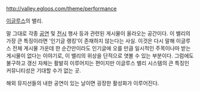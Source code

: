 <http://valley.egloos.com/theme/performance>

[이글루스](%EC%9D%B4%EA%B8%80%EB%A3%A8%EC%8A%A4.md)의 밸리.

말 그대로 각종 [공연](%EA%B3%B5%EC%97%B0.md) 및 [전시](%EC%A0%84%EC%8B%9C.md) 행사 등과
관련된 게시물이 올라오는 공간이다. 이 밸리의 가장 큰 특징이라면 '인기글 랭킹'이 존재하지 않는다는 사실. 이것은 다시 말해 이글루스 전체
게시물 가운데 한 순간만이라도 인기글에 오를 만큼 일시적인 주목이나마 받는 게시물이 없다는 이야기로, 이 밸리의 위상을 단적으로 엿볼 수
있는 부분이다. 그럼에도 불구하고 갱신 자체는 활발히 이루어지는 편이지만 이글루스 밸리 시스템의 큰 특징인 커뮤니티성은 기대할 수가 없는
곳.

해외 뮤지선들의 내한 공연이 있는 날이면 굉장한 활성화가 이루어진다.

